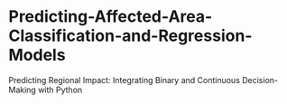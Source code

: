 # Predicting-Affected-Area-Classification-and-Regression-Models
Predicting Regional Impact: Integrating Binary and Continuous Decision-Making with Python

